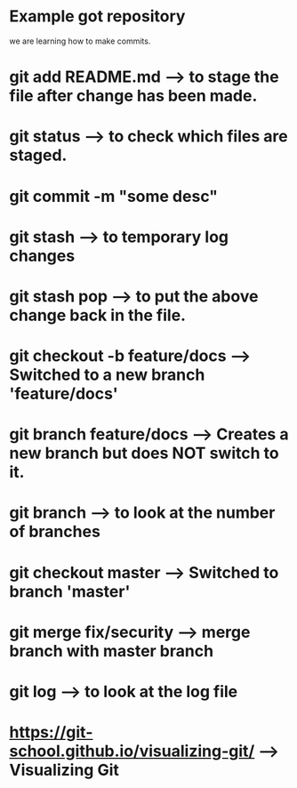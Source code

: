 # Example got repository

we are learning how to make commits.
# git add README.md --> to stage the file after change has been made.
# git status --> to check which files are staged.
# git commit -m "some desc"
# git stash --> to temporary log changes
# git stash pop --> to put the above change back in the file.

# git checkout -b feature/docs  --> Switched to a new branch 'feature/docs'
# git branch feature/docs --> Creates a new branch but does NOT switch to it.
# git branch --> to look at the number of branches 

# git checkout master --> Switched to branch 'master'
# git merge fix/security --> merge branch with master branch
# git log --> to look at the log file


# https://git-school.github.io/visualizing-git/ --> Visualizing Git